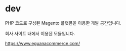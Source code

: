 # dev
PHP 코드로 구성된 Magento 플랫폼을 이용한 개발 공간입니다.

회사 사이트 내에서 이용된 모듈입니다. 

https://www.eguanacommerce.com/


